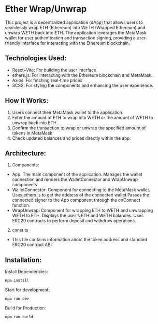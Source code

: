 # Ether Wrap/Unwrap

This project is a decentralized application (dApp) that allows users to seamlessly wrap ETH (Ethereum) into WETH (Wrapped Ethereum) and unwrap WETH back into ETH. The application leverages the MetaMask wallet for user authentication and transaction signing, providing a user-friendly interface for interacting with the Ethereum blockchain.

## Technologies Used:

-   React+Vite: For building the user interface.
-   ethers.js: For interacting with the Ethereum blockchain and MetaMask.
-   Axios: For fetching real-time prices.
-   SCSS: For styling the components and enhancing the user experience.

## How It Works:

1. Users connect their MetaMask wallet to the application.
2. Enter the amount of ETH to wrap into WETH or the amount of WETH to unwrap back into ETH.
3. Confirm the transaction to wrap or unwrap the specified amount of tokens in MetaMask.
4. Check updated balances and prices directly within the app.

## Architecture:

1. Components:

-   App: The main component of the application. Manages the wallet connection and renders the WalletConnector and WrapUnwrap components.
-   WalletConnector: Component for connecting to the MetaMask wallet. Uses ethers.js to get the address of the connected wallet.Passes the connected signer to the App component through the onConnect function.
-   WrapUnwrap: Component for wrapping ETH to WETH and unwrapping WETH to ETH. Displays the user's ETH and WETH balances. Uses ERC20 contracts to perform deposit and withdraw operations.

2. const.ts

-   This file contains information about the token address and standard ERC20 contract ABI

## Installation:

Install Dependencies:

```bash
npm install
```

Start for development:

```bash
npm run dev
```

Build for Production:

```bash
npm run build
```
